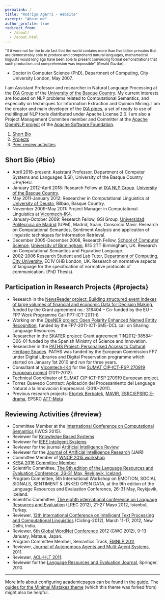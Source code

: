 ```yaml
---
permalink: /
title: "Rodrigo Agerri - Website"
excerpt: "About me"
author_profile: true
redirect_from:
  - /about/
  - /about.html
---
```


<p><small>"If it were not for the brute fact that the world contains more than five billion primates that are demonstrably able to produce and comprehend natural languages, mathematical linguists would long ago have been able to present convincing formal demonstrations that such production and comprehension was impossible" (Gerald Gazdar).</small></p>


+ Doctor in Computer Science (PhD), Department of Computing, City University London, May 2007.

I am Assistant Professor and researcher in Natural Language Processing at the [IXA Group](http://ixa.eus) of the [University of the Basque Country](http://www.ehu.eus). My current interests are focused on NLP problems related to Computational Semantics, and especially on techniques for Information Extraction and Opinion Mining. I am the creator and main developer of the [IXA pipes](http://ixa2.si.ehu.es/ixa-pipes), a set of ready to use of multilingual NLP tools distributed under Apache License 2.0. I am also a Project Management Commitee member and Committer at the [Apache OpenNLP project](http://opennlp.apache.org) of the [Apache Software Foundation](http://apache.org).

1. [Short Bio](#bio)
2. [Projects](#projects)
3. [Peer review activities](#review)

## Short Bio {#bio}

+ April 2018-present: Assistant Professor, Department of Computer Systems and Languages (LSI), University of the Basque Country UPV/EHU.
+ January 2012-April 2018: Research Fellow at [IXA NLP Group](http://ixa.eus). [University of the Basque Country](http://www.ehu.eus).
+ May 2011-January 2012: Researcher in Computational Linguistics at [University of Deusto](http://www.deusto.es), Bilbao, Basque Country.
+ November 2009-May 2011: Project Manager in Computational Linguistics at [Vicomtech-IK4](http://www.vicomtech.org).
+ January-October 2009: Research Fellow, GSI Group, [Universidad Politécnica de Madrid](http://www.upm.es) (UPM), Madrid, Spain, Consorcio Mavir. Research on Computational Semantics, Sentiment Analysis and application of linguistic techniques for Information Retrieval.
+ December 2005-December 2008, Research Fellow, [School of Computer Science](http://www.cs.bham.ac.uk), [University of Birmingham](http://www.bham.ac.uk), B15 2TT Birmingham, UK. Research on Computational Semantics and Figurative Language.
+ 2002-2006 Research Student and Lab Tutor, [Department of Computing](https://www.city.ac.uk/department-computer-science), [City University](http://www.city.ac.uk), EC1V 0HB London, UK. Research on normative aspects of language for the specification of normative protocols of communication. (PhD Thesis).

## Participation in Research Projects {#projects}

+ Research in the [NewsReader project: Building structured event Indexes of large volumes of financial and economic Data for Decision Making](http://www.newsreader-project.eu/), funded by the Grant agreement no.: 316404 – Co-funded by the EU - FP7 Work Programme Call FP7-ICT-2011-8
+ Working on the [OpeNER project: Open Polarity Enhanced Named Entity Recognition](http://www.opener-project.eu/), funded by the FP7-2011-ICT-SME-DCL call on Sharing Language Resources.
+ Researcher in the [SKATER project](http://nlp.lsi.upc.edu/skater/): Grant agreement TIN2012-38584-C06-01 funded by the Spanish Ministry of Science and Innovation.
+ Researcher in the [PATHS Project: Personalised Access to Cultural Heritage Spaces](http://www.paths-project.eu/). PATHS was funded by the European Commission FP7 under Digital Libraries and Digital Preservation programme  which started on January 1st 2010 and run for three years.
+ Consultant at [Vicomtech-IK4](http://www.vicomtech.org) for the [SUMAT CIP-ICT-PSP 270919 European project](http://www.sumat-project.eu/) (2011-2012).
+ Technical Coordinator of [SUMAT CIP-ICT-PSP 270919 European project](http://www.sumat-project.eu/).
+ Torres Quevedo Contract: Aplicación del Procesamiento del Lenguage Natural a la Innovación Empresarial. (2010-2011).
+ Previous research projects: [Etortek Berbatek](http://www.spri.eus/euskadinnova/es/innovacion-tecnologica/noticias/berbatek-aspecto-practico-tecnologias-linguisticas-multimedia/8427.aspx), [MAVIR](http://mavir2006.mavir.net/), [ESRC/EPSRC E-drama](http://www.cs.bham.ac.uk/research/projects/edrama/), EPSRC [ATT-Meta](http://www.cs.bham.ac.uk/~jab/ATT-Meta/)

## Reviewing Activities {#review}

+ Committee Member at the [International Conference on Computational Semantics](http://iwcs2015.github.io/) (IWCS 2015).
+ Reviewer for [Knowledge Based Systems](http://www.journals.elsevier.com/knowledge-based-systems/)
+ Reviewer for [IEEE Inteligent Systems](http://www.computer.org/web/computingnow/intelligentsystems)
+ Reviewer for the journal [Artificial Intelligence Review](http://link.springer.com/journal/10462)
+ Reviewer for the [Journal of Artificial Intelligence Research](http://www.jair.org/) (JAIR)
+ Committee Member of [WNCP 2015 workshop](http://wordpress.let.vupr.nl/nlpapplications/)
+ [KESA 2016 Committee Member](http://www.iaria.org/conferences2016/KESA.html)
+ Scientific Committee, [The 9th edition of the Language Resources and Evaluation Conference, 26-31 May, Reykjavik, Iceland](http://lrec2014.lrec-conf.org/en/).
+ Program Committee, 5th International Workshop on EMOTION, SOCIAL SIGNALS, SENTIMENT & LINKED OPEN DATA, at the 9th edition of the Language Resources and Evaluation Conference, 26-31 May, Reykjavik, Iceland.
+ Scientific Committee, [The eighth international conference on Language Resources and Evaluation](http://www.lrec-conf.org/lrec2012/) (LREC 2012), 21-27 Mayo 2012, Istanbul, Turkey.
+ Reviewer, [13th International Conference on Intelligent Text Processing and Computational Linguistics](http://www.cicling.org/2012) (Cicling-2012), March 11-17, 2012, New Delhi, India.
+ Reviewer, [6th Global WordNet Conference](http://lang.cs.tut.ac.jp/gwc2012/) 2012 (GWC 2012), 9-13 January, Matsue, Japan.
+ Program Committee Member, Semantics Track, [EMNLP 2011](http://conferences.inf.ed.ac.uk/emnlp2011/)
+ Reviewer, [Journal of Autonomous Agents and Multi-Agent Systems](http://link.springer.com/journal/10458), 2011.
+ Reviewer, [ACL-HLT 2011](http://aclweb.org/mirror/acl2011/).
+ Reviewer for the [Language Resources and Evaluation Journal](http://link.springer.com/journal/10579), Springer, 2010.

------
More info about configuring academicpages can be found in [the guide](https://academicpages.github.io/markdown/). The [guides for the Minimal Mistakes theme](https://mmistakes.github.io/minimal-mistakes/docs/configuration/) (which this theme was forked from) might also be helpful.
